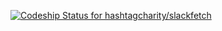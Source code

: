 [ ![Codeship Status for hashtagcharity/slackfetch](https://codeship.com/projects/4e1cd640-d57b-0132-348c-26dfd4cc1a97/status?branch=master)](https://codeship.com/projects/78093)
